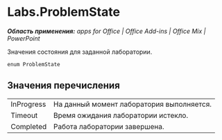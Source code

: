 
# Labs.ProblemState

 _**Область применения:** apps for Office | Office Add-ins | Office Mix | PowerPoint_

Значения состояния для заданной лаборатории.

```
enum ProblemState
```


## Значения перечисления


|||
|:-----|:-----|
|InProgress|На данный момент лаборатория выполняется.|
|Timeout|Время ожидания лаборатории истекло.|
|Completed|Работа лаборатории завершена.|
